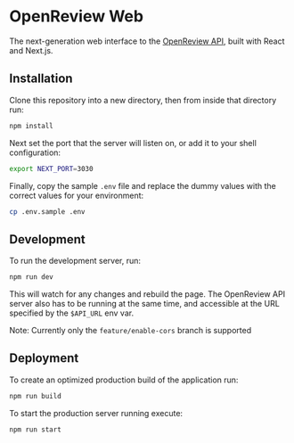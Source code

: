 # OpenReview Web

The next-generation web interface to the [OpenReview API](https://github.com/openreview/openreview/),
built with React and Next.js.

## Installation

Clone this repository into a new directory, then from inside that directory run:

```bash
npm install
```

Next set the port that the server will listen on, or add it to your shell configuration:

```bash
export NEXT_PORT=3030
```

Finally, copy the sample `.env` file and replace the dummy values with the correct
values for your environment:

```bash
cp .env.sample .env
```

## Development

To run the development server, run:

```bash
npm run dev
```

This will watch for any changes and rebuild the page. The OpenReview API server
also has to be running at the same time, and accessible at the URL specified by
the `$API_URL` env var.

Note: Currently only the `feature/enable-cors` branch is supported

## Deployment

To create an optimized production build of the application run:

```bash
npm run build
```

To start the production server running execute:

```bash
npm run start
```
